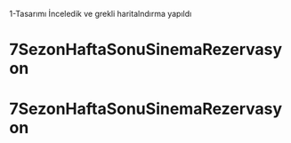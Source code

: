 1-Tasarımı İnceledik ve grekli haritalndırma yapıldı
# 7SezonHaftaSonuSinemaRezervasyon
# 7SezonHaftaSonuSinemaRezervasyon
